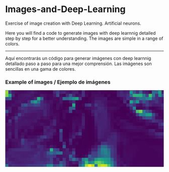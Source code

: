 # Images-and-Deep-Learning
Exercise of image creation with Deep Learning.  Artificial neurons.

Here you will find a code to generate images with deep learnnig detailed step by step for a better understanding.
The images are simple in a range of colors. 

---------------

Aquí encontrarás un código para generar imágenes con deep learnnig detallado paso a paso para una mejor comprensión.
Las imágenes son sencillas en una gama de colores. 


### Example of images / Ejemplo de imágenes 
![Example of images](https://github.com/AlejandroMeyer/Images-and-Deep-Learning/blob/main/imgDL.png)
